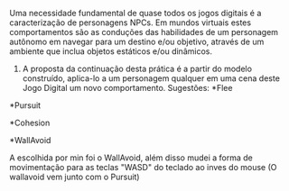 Uma necessidade fundamental de quase todos os jogos digitais é a caracterização de personagens NPCs. Em
mundos virtuais estes comportamentos são as conduções das habilidades de um personagem autônomo em
navegar para um destino e/ou objetivo, através de um ambiente que inclua objetos estáticos e/ou dinâmicos.

1. A proposta da continuação desta prática é a partir do modelo construído, aplica-lo a um personagem
qualquer em uma cena deste Jogo Digital um novo comportamento. Sugestões:
 *Flee

 *Pursuit
 
 *Cohesion

 *WallAvoid

A escolhida por min foi o WallAvoid, além disso mudei a forma de movimentação para as teclas
"WASD" do teclado ao inves do mouse (O wallavoid vem junto com o Pursuit)
